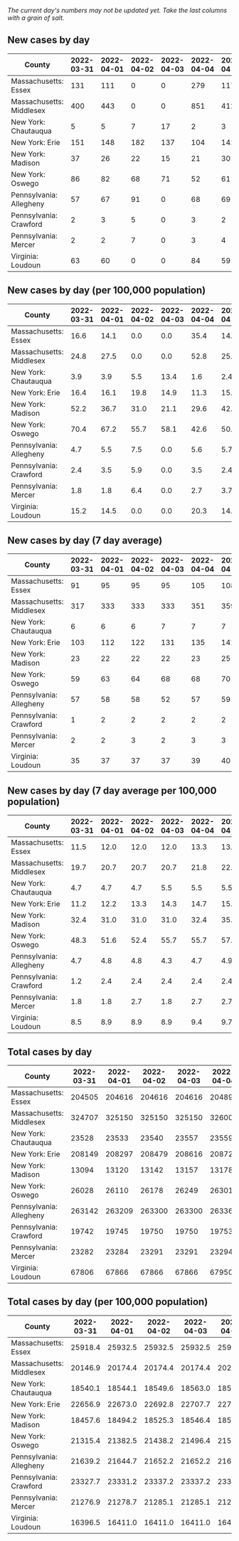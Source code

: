 _The current day's numbers may not be updated yet. Take the last columns with a grain of salt._
## New cases by day

| County | 2022-03-31 | 2022-04-01 | 2022-04-02 | 2022-04-03 | 2022-04-04 | 2022-04-05 | 2022-04-06 |
| --- | --- | --- | --- | --- | --- | --- | --- |
| Massachusetts: Essex | 131 | 111 | 0 | 0 | 279 | 117 | 116 |
| Massachusetts: Middlesex | 400 | 443 | 0 | 0 | 851 | 412 | 469 |
| New York: Chautauqua | 5 | 5 | 7 | 17 | 2 | 3 | 4 |
| New York: Erie | 151 | 148 | 182 | 137 | 104 | 141 | 185 |
| New York: Madison | 37 | 26 | 22 | 15 | 21 | 30 | 46 |
| New York: Oswego | 86 | 82 | 68 | 71 | 52 | 61 | 84 |
| Pennsylvania: Allegheny | 57 | 67 | 91 | 0 | 68 | 69 | 59 |
| Pennsylvania: Crawford | 2 | 3 | 5 | 0 | 3 | 2 | 3 |
| Pennsylvania: Mercer | 2 | 2 | 7 | 0 | 3 | 4 | 2 |
| Virginia: Loudoun | 63 | 60 | 0 | 0 | 84 | 59 | 66 |

## New cases by day (per 100,000 population)

| County | 2022-03-31 | 2022-04-01 | 2022-04-02 | 2022-04-03 | 2022-04-04 | 2022-04-05 | 2022-04-06 |
| --- | --- | --- | --- | --- | --- | --- | --- |
| Massachusetts: Essex | 16.6 | 14.1 | 0.0 | 0.0 | 35.4 | 14.8 | 14.7 |
| Massachusetts: Middlesex | 24.8 | 27.5 | 0.0 | 0.0 | 52.8 | 25.6 | 29.1 |
| New York: Chautauqua | 3.9 | 3.9 | 5.5 | 13.4 | 1.6 | 2.4 | 3.2 |
| New York: Erie | 16.4 | 16.1 | 19.8 | 14.9 | 11.3 | 15.3 | 20.1 |
| New York: Madison | 52.2 | 36.7 | 31.0 | 21.1 | 29.6 | 42.3 | 64.8 |
| New York: Oswego | 70.4 | 67.2 | 55.7 | 58.1 | 42.6 | 50.0 | 68.8 |
| Pennsylvania: Allegheny | 4.7 | 5.5 | 7.5 | 0.0 | 5.6 | 5.7 | 4.9 |
| Pennsylvania: Crawford | 2.4 | 3.5 | 5.9 | 0.0 | 3.5 | 2.4 | 3.5 |
| Pennsylvania: Mercer | 1.8 | 1.8 | 6.4 | 0.0 | 2.7 | 3.7 | 1.8 |
| Virginia: Loudoun | 15.2 | 14.5 | 0.0 | 0.0 | 20.3 | 14.3 | 16.0 |

## New cases by day (7 day average)

| County | 2022-03-31 | 2022-04-01 | 2022-04-02 | 2022-04-03 | 2022-04-04 | 2022-04-05 | 2022-04-06 |
| --- | --- | --- | --- | --- | --- | --- | --- |
| Massachusetts: Essex | 91 | 95 | 95 | 95 | 105 | 108 | 108 |
| Massachusetts: Middlesex | 317 | 333 | 333 | 333 | 351 | 359 | 368 |
| New York: Chautauqua | 6 | 6 | 6 | 7 | 7 | 7 | 6 |
| New York: Erie | 103 | 112 | 122 | 131 | 135 | 141 | 150 |
| New York: Madison | 23 | 22 | 22 | 22 | 23 | 25 | 28 |
| New York: Oswego | 59 | 63 | 64 | 68 | 68 | 70 | 72 |
| Pennsylvania: Allegheny | 57 | 58 | 58 | 52 | 57 | 59 | 59 |
| Pennsylvania: Crawford | 1 | 2 | 2 | 2 | 2 | 2 | 3 |
| Pennsylvania: Mercer | 2 | 2 | 3 | 2 | 3 | 3 | 3 |
| Virginia: Loudoun | 35 | 37 | 37 | 37 | 39 | 40 | 47 |

## New cases by day (7 day average per 100,000 population)

| County | 2022-03-31 | 2022-04-01 | 2022-04-02 | 2022-04-03 | 2022-04-04 | 2022-04-05 | 2022-04-06 |
| --- | --- | --- | --- | --- | --- | --- | --- |
| Massachusetts: Essex | 11.5 | 12.0 | 12.0 | 12.0 | 13.3 | 13.7 | 13.7 |
| Massachusetts: Middlesex | 19.7 | 20.7 | 20.7 | 20.7 | 21.8 | 22.3 | 22.8 |
| New York: Chautauqua | 4.7 | 4.7 | 4.7 | 5.5 | 5.5 | 5.5 | 4.7 |
| New York: Erie | 11.2 | 12.2 | 13.3 | 14.3 | 14.7 | 15.3 | 16.3 |
| New York: Madison | 32.4 | 31.0 | 31.0 | 31.0 | 32.4 | 35.2 | 39.5 |
| New York: Oswego | 48.3 | 51.6 | 52.4 | 55.7 | 55.7 | 57.3 | 59.0 |
| Pennsylvania: Allegheny | 4.7 | 4.8 | 4.8 | 4.3 | 4.7 | 4.9 | 4.9 |
| Pennsylvania: Crawford | 1.2 | 2.4 | 2.4 | 2.4 | 2.4 | 2.4 | 3.5 |
| Pennsylvania: Mercer | 1.8 | 1.8 | 2.7 | 1.8 | 2.7 | 2.7 | 2.7 |
| Virginia: Loudoun | 8.5 | 8.9 | 8.9 | 8.9 | 9.4 | 9.7 | 11.4 |

## Total cases by day

| County | 2022-03-31 | 2022-04-01 | 2022-04-02 | 2022-04-03 | 2022-04-04 | 2022-04-05 | 2022-04-06 |
| --- | --- | --- | --- | --- | --- | --- | --- |
| Massachusetts: Essex | 204505 | 204616 | 204616 | 204616 | 204895 | 205012 | 205128 |
| Massachusetts: Middlesex | 324707 | 325150 | 325150 | 325150 | 326001 | 326413 | 326882 |
| New York: Chautauqua | 23528 | 23533 | 23540 | 23557 | 23559 | 23562 | 23566 |
| New York: Erie | 208149 | 208297 | 208479 | 208616 | 208720 | 208861 | 209046 |
| New York: Madison | 13094 | 13120 | 13142 | 13157 | 13178 | 13208 | 13254 |
| New York: Oswego | 26028 | 26110 | 26178 | 26249 | 26301 | 26362 | 26446 |
| Pennsylvania: Allegheny | 263142 | 263209 | 263300 | 263300 | 263368 | 263437 | 263496 |
| Pennsylvania: Crawford | 19742 | 19745 | 19750 | 19750 | 19753 | 19755 | 19758 |
| Pennsylvania: Mercer | 23282 | 23284 | 23291 | 23291 | 23294 | 23298 | 23300 |
| Virginia: Loudoun | 67806 | 67866 | 67866 | 67866 | 67950 | 68009 | 68075 |

## Total cases by day (per 100,000 population)

| County | 2022-03-31 | 2022-04-01 | 2022-04-02 | 2022-04-03 | 2022-04-04 | 2022-04-05 | 2022-04-06 |
| --- | --- | --- | --- | --- | --- | --- | --- |
| Massachusetts: Essex | 25918.4 | 25932.5 | 25932.5 | 25932.5 | 25967.8 | 25982.7 | 25997.4 |
| Massachusetts: Middlesex | 20146.9 | 20174.4 | 20174.4 | 20174.4 | 20227.2 | 20252.7 | 20281.8 |
| New York: Chautauqua | 18540.1 | 18544.1 | 18549.6 | 18563.0 | 18564.6 | 18566.9 | 18570.1 |
| New York: Erie | 22656.9 | 22673.0 | 22692.8 | 22707.7 | 22719.0 | 22734.4 | 22754.5 |
| New York: Madison | 18457.6 | 18494.2 | 18525.3 | 18546.4 | 18576.0 | 18618.3 | 18683.1 |
| New York: Oswego | 21315.4 | 21382.5 | 21438.2 | 21496.4 | 21539.0 | 21588.9 | 21657.7 |
| Pennsylvania: Allegheny | 21639.2 | 21644.7 | 21652.2 | 21652.2 | 21657.8 | 21663.4 | 21668.3 |
| Pennsylvania: Crawford | 23327.7 | 23331.2 | 23337.2 | 23337.2 | 23340.7 | 23343.1 | 23346.6 |
| Pennsylvania: Mercer | 21276.9 | 21278.7 | 21285.1 | 21285.1 | 21287.8 | 21291.5 | 21293.3 |
| Virginia: Loudoun | 16396.5 | 16411.0 | 16411.0 | 16411.0 | 16431.3 | 16445.6 | 16461.6 |
